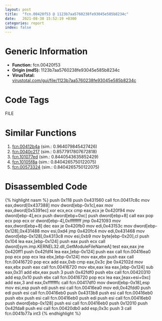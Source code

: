 ```yaml
---
layout: post
title:  "fcn.00420f53 @ 1123b7aa5760238fe93045e585b8234c"
date:   2021-08-30 15:52:19 +0300
categories: report
index: false
---
```


# Generic Information
- **Function:** fcn.00420f53
- **Origin (md5):** 1123b7aa5760238fe93045e585b8234c
- **VirusTotal:** [virustotal.com/gui/file/1123b7aa5760238fe93045e585b8234c][virustotal_ref]

# Code Tags
<span class="tag" id="FILE">FILE</span>


# Similar Functions

1. [fcn.00412b4a][similar_1_ref] (sim.: 0.964079845427426)
2. [fcn.0040c217][similar_2_ref] (sim.: 0.8577917807672818)
3. [fcn.101077ed][similar_3_ref] (sim.: 0.8440543635852429)
4. [fcn.10105f8a][similar_4_ref] (sim.: 0.8404265750122075)
5. [fcn.00573324][similar_5_ref] (sim.: 0.8404265750122075)


# Disassembled Code

{% highlight nasm %}
push 0x118
push 0x431560
call fcn.00417c8c
mov eax,dword[0x437388]
mov dword[ebp-0x1c],eax
mov eax,dword[0x5391ec]
xor ecx,ecx
cmp eax,ecx
je 0x420f94
mov dword[ebp-4],ecx
push dword[ebp+0xc]
push dword[ebp+8]
call eax
pop ecx
pop ecx
or dword[ebp-4],0xffffffff
jmp 0x421093
mov eax,dword[ebp+8]
dec eax
je 0x420fb0
mov edi,0x43153c
mov dword[ebp-0x128],0x431488
mov esi,0xd4
jmp 0x420fc4
mov edi,0x431468
mov dword[ebp-0x128],0x4313c8
mov esi,0xb9
mov byte[ebp-0x20],cl
push 0x104
lea eax,[ebp-0x124]
push eax
push ecx
call dword[sym.imp.KERNEL32.dll_GetModuleFileNameA]
test eax,eax
jne 0x420ff1
push 0x42fdf4
lea eax,[ebp-0x124]
push eax
call fcn.00416ea0
pop ecx
pop ecx
lea ebx,[ebp-0x124]
mov eax,ebx
push eax
call fcn.00416720
pop ecx
add eax,0xb
cmp eax,0x3c
jbe 0x42102d
mov eax,ebx
push eax
call fcn.00416720
mov ebx,eax
lea eax,[ebp-0x124]
sub eax,0x31
add ebx,eax
push 3
push 0x42fdf0
push ebx
call fcn.00420310
add esp,0x10
push ebx
call fcn.00416720
pop ecx
lea eax,[eax+esi+0xc]
add eax,3
and eax,0xfffffffc
call fcn.00417df0
mov dword[ebp-0x18],esp
mov esi,esp
push edi
push esi
call fcn.00416ea0
mov edi,0x42fdd0
push edi
push esi
call fcn.00416eb0
push 0x4313b8
push esi
call fcn.00416eb0
push ebx
push esi
call fcn.00416eb0
push edi
push esi
call fcn.00416eb0
push dword[ebp-0x128]
push esi
call fcn.00416eb0
push 0x12010
push 0x42fda8
push esi
call fcn.00420db0
add esp,0x3c
push 3
call fcn.0041b77a
int3
{% endhighlight %}


[similar_1_ref]: /report/fcn.00412b4a@59aef7c08025d70f84c85db2092fc99e
[similar_2_ref]: /report/fcn.0040c217@44e1ffcf4e71f4505c09d520fd75f1e4
[similar_3_ref]: /report/fcn.101077ed@89dc67d2f980e8488f97b1bf8cb24258
[similar_4_ref]: /report/fcn.10105f8a@89dc67d2f980e8488f97b1bf8cb24258
[similar_5_ref]: /report/fcn.00573324@c60344b51fa39a329b92557d24ff7670
[virustotal_ref]: https://www.virustotal.com/gui/file/1123b7aa5760238fe93045e585b8234c